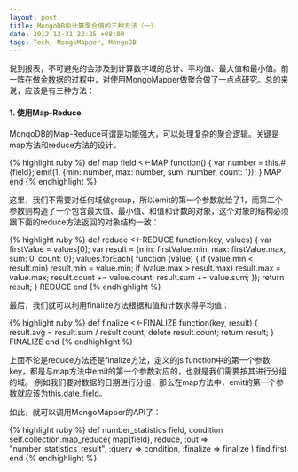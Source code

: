 ```yaml
---
layout: post
title: MongoDB中计算聚合值的三种方法（一）
date: 2012-12-31 22:25 +08:00
tags: Tech, MongoMapper, MongoDB
---
```


说到报表，不可避免的会涉及到计算数字域的总计、平均值、最大值和最小值。前一阵在做<a href="https://jinshuju.net" target="_blank">金数据</a>的过程中，对使用MongoMapper做聚合做了一点点研究。总的来说，应该是有三种方法：

<h4>1. 使用Map-Reduce</h4>

MongoDB的Map-Reduce可谓是功能强大，可以处理复杂的聚合逻辑。关键是map方法和reduce方法的设计。

{% highlight ruby %}
def map field
  <<-MAP
    function() {
      var number = this.#{field};
      emit(1, {min: number, max: number, sum: number, count: 1});
    }
  MAP
end
{% endhighlight %}

这里，我们不需要对任何域做group，所以emit的第一个参数就给了1，而第二个参数则构造了一个包含最大值、最小值、和值和计数的对象，这个对象的结构必须跟下面的reduce方法返回的对象结构一致：

{% highlight ruby %}
def reduce
  <<-REDUCE
    function(key, values) {
      var firstValue = values[0];
      var result = {min: firstValue.min, max: firstValue.max, sum: 0, count: 0};
      values.forEach( function (value) {
        if (value.min < result.min) result.min = value.min;
        if (value.max > result.max) result.max = value.max;
        result.count += value.count;
        result.sum += value.sum;
      });
      return result;
    }
  REDUCE
end
{% endhighlight %}

最后，我们就可以利用finalize方法根据和值和计数求得平均值：

{% highlight ruby %}
def finalize
  <<-FINALIZE
    function(key, result) {
      result.avg = result.sum / result.count;
      delete result.count;
      return result;
    }
  FINALIZE
end
{% endhighlight %}

上面不论是reduce方法还是finalize方法，定义的js function中的第一个参数key，都是与map方法中emit的第一个参数对应的，也就是我们需要按其进行分组的域。
例如我们要对数据的日期进行分组，那么在map方法中，emit的第一个参数就应该为this.date_field。

如此，就可以调用MongoMapper的API了：

{% highlight ruby %}
def number_statistics field, condition
  self.collection.map_reduce(
    map(field), reduce,
    :out => "number_statistics_result",
    :query => condition,
    :finalize => finalize
  ).find.first
end
{% endhighlight %}